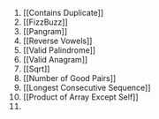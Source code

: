 1. [[Contains Duplicate]]
2. [[FizzBuzz]]
3. [[Pangram]]
4. [[Reverse Vowels]]
5. [[Valid Palindrome]]
6. [[Valid Anagram]]
7. [[Sqrt]]
8. [[Number of Good Pairs]]
9. [[Longest Consecutive Sequence]]
10. [[Product of Array Except Self]]
11. 